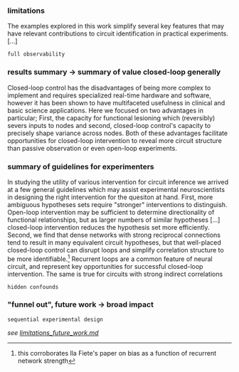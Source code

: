 <!-- NOTE: see also __conclusions_from_th.md -->

### limitations
The examples explored in this work simplify several key features that may have relevant contributions to circuit identification in practical experiments. [...]

`full observability`


### results summary → summary of value closed-loop generally
Closed-loop control has the disadvantages of being more complex to implement and requires specialized real-time hardware and software, however it has been shown to have multifaceted usefulness in clinical and basic science applications. Here we focused on two advantages in particular; First, the capacity for functional lesioning which (reversibly) severs inputs to nodes and second, closed-loop control's capacity to precisely shape variance across nodes. Both of these advantages facilitate opportunities for closed-loop intervention to reveal more circuit structure than passive observation or even open-loop experiments.

### summary of guidelines for experimenters
In studying the utility of various intervention for circuit inference we arrived at a few general guidelines which may assist experimental neuroscientists in designing the right intervention for the quesiton at hand.
First, more ambiguous hypotheses sets require "stronger" interventions to distinguish. Open-loop intervention may be sufficient to determine directionality of functional relationships, but as larger numbers of similar hypotheses [...] closed-loop intervention reduces the hypothesis set more efficiently.
Second, we find that dense networks with strong reciprocal connections tend to result in many equivalent circuit hypotheses, but that well-placed closed-loop control can disrupt loops and simplify correlation structure to be more identifiable.[^corrob_fiete] Recurrent loops are a common feature of neural circuit, and represent key opportunities for successful closed-loop intervention. The same is true for circuits with strong indirect correlations 

`hidden confounds`

### "funnel out", future work → broad impact

`sequential experimental design`

*see [limitations_future_work.md](/sketches_and_notation/discussion/limitations_future_work.md)*

[^corrob_fiete]: this corroborates Ila Fiete's paper on bias as a function of recurrent network strength


<!-- 
NOTE: additional sections worth considering adding here 
/sketches_and_notation/discussion/limitations_future_work.md
/sketches_and_notation/discussion/value_of_cl_case_studies.md
/sketches_and_notation/discussion/value_of_closed_loop_notes.md
/sketches_and_notation/identifiability/variance_notes.md (firing rate section)
-->

